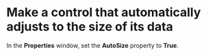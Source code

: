
# Make a control that automatically adjusts to the size of its data

In the  **Properties** window, set the **AutoSize** property to **True**.

